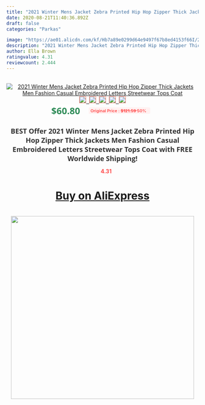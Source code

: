 ```yaml
---
title: "2021 Winter Mens Jacket Zebra Printed Hip Hop Zipper Thick Jackets Men Fashion Casual Embroidered Letters Streetwear Tops Coat"
date: 2020-08-21T11:40:36.892Z
draft: false
categories: "Parkas"

image: "https://ae01.alicdn.com/kf/Hb7a89e0299d64e9497f67b8ed4153f66I/2021-Winter-Mens-Jacket-Zebra-Printed-Hip-Hop-Zipper-Thick-Jackets-Men-Fashion-Casual-Embroidered-Letters.jpg"
description: "2021 Winter Mens Jacket Zebra Printed Hip Hop Zipper Thick Jackets Men Fashion Casual Embroidered Letters Streetwear Tops Coat"
author: Ella Brown
ratingvalue: 4.31
reviewcount: 2.444
---
```

<br>
<div style="text-align: center;">
<a href="https://s.click.aliexpress.com/e/_A6o65B" target="_blank" rel="nofollow noopener noreferrer"><img alt="2021 Winter Mens Jacket Zebra Printed Hip Hop Zipper Thick Jackets Men Fashion Casual Embroidered Letters Streetwear Tops Coat" class="magnifier-image" src="https://ae01.alicdn.com/kf/Hb7a89e0299d64e9497f67b8ed4153f66I/2021-Winter-Mens-Jacket-Zebra-Printed-Hip-Hop-Zipper-Thick-Jackets-Men-Fashion-Casual-Embroidered-Letters.jpg_640x640.jpg">
<br>
<img style="border:1px solid salmon" src="https://ae01.alicdn.com/kf/Hb7a89e0299d64e9497f67b8ed4153f66I/2021-Winter-Mens-Jacket-Zebra-Printed-Hip-Hop-Zipper-Thick-Jackets-Men-Fashion-Casual-Embroidered-Letters.jpg_120x120.jpg">&nbsp;&nbsp;<img style="border:1px solid salmon" src="https://ae01.alicdn.com/kf/Hd31c346420a74288890d4a67f9d5e50cR/2021-Winter-Mens-Jacket-Zebra-Printed-Hip-Hop-Zipper-Thick-Jackets-Men-Fashion-Casual-Embroidered-Letters.jpg_120x120.jpg">&nbsp;&nbsp;<img style="border:1px solid salmon" src="https://ae01.alicdn.com/kf/H648765569bbb4e5facf25932c9cc3506B/2021-Winter-Mens-Jacket-Zebra-Printed-Hip-Hop-Zipper-Thick-Jackets-Men-Fashion-Casual-Embroidered-Letters.jpg_120x120.jpg">&nbsp;&nbsp;<img style="border:1px solid salmon" src="https://ae01.alicdn.com/kf/H8951c7a433e34d33bbf7aa1a5b392e635/2021-Winter-Mens-Jacket-Zebra-Printed-Hip-Hop-Zipper-Thick-Jackets-Men-Fashion-Casual-Embroidered-Letters.jpg_120x120.jpg">&nbsp;&nbsp;<img style="border:1px solid salmon" src="https://ae01.alicdn.com/kf/Hb99b926eebb84cd886b0d941c9197af58/2021-Winter-Mens-Jacket-Zebra-Printed-Hip-Hop-Zipper-Thick-Jackets-Men-Fashion-Casual-Embroidered-Letters.jpg_120x120.jpg"></a></div><br0>
<div style="text-align: center;"><span style="background-color: white; border: 0px; box-sizing: border-box; color: seagreen; display: inline-block; font-family: &quot;open sans&quot; , &quot;arial&quot; , &quot;helvetica&quot; , sans-serif , &quot;heiti&quot;; font-size: 24px; font-stretch: inherit; font-weight: 700; line-height: inherit; margin: 0px 10px 0px 0px; padding: 0px; vertical-align: middle;">$60.80 </span>
<span style="background: rgb(255 , 241 , 241); border-radius: 3px; border: 0px; box-sizing: border-box; color: #ff4747; display: inline-block; font-family: inherit; font-size: 12px; font-stretch: inherit; font-style: inherit; font-variant: inherit; font-weight: 600; line-height: inherit; margin: 0px; padding: 2px 5px; transform: scale(0.9); vertical-align: middle;">Original Price : <b style="text-decoration: line-through;">$121.59 </b> 50%&nbsp;&nbsp;</span></div>
<h1 style="color: #333333; display: inline-block; font-family: &quot;open sans&quot; , &quot;arial&quot; , &quot;helvetica&quot; , sans-serif , &quot;heiti&quot;; font-size: 18px; font-stretch: inherit; font-weight: 700; text-align: center;">BEST Offer 2021 Winter Mens Jacket Zebra Printed Hip Hop Zipper Thick Jackets Men Fashion Casual Embroidered Letters Streetwear Tops Coat with FREE Worldwide Shipping!</h1>
<div style="color: #ff4747; text-align: center;">
<img src="https://4.bp.blogspot.com/-M0ZcTcb-5uY/XleCXlxnR4I/AAAAAAAAAEc/OrjgMkXV1oMQFaCRZj5HQwOCBcu3w1FegCPcBGAYYCw/s1600/star.png" style="height: 15px;">&nbsp;<b>4.31</b></div>
<div class="button_cont" align="center"><a class="buynow_a" href="https://s.click.aliexpress.com/e/_A6o65B" target="_blank" rel="nofollow noopener noreferrer"><H1>Buy on AliExpress</H1></a></div><br>
<div class="separator" style="clear: both; text-align: center;">
<img src="https://lh3.googleusercontent.com/-pTy5HemUv9M/XlePHvY0dAI/AAAAAAAAAE4/0nX5iRUoIWY8eMW9Dpxeirr157OZliDIgCLcBGAsYHQ/s1600/badge.gif" width="480">
</div>
